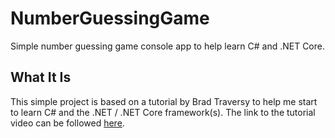 # NumberGuessingGame
Simple number guessing game console app to help learn C# and .NET Core.

## What It Is

This simple project is based on a tutorial by Brad Traversy to help me start to learn C# and the .NET / .NET Core framework(s).
The link to the tutorial video can be followed [here](https://www.youtube.com/watch?v=GcFJjpMFJvI&t=223s).

